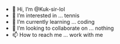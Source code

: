 - 👋 Hi, I’m @Kuk-sir-lol
- 👀 I’m interested in ... tennis
- 🌱 I’m currently learning ... coding
- 💞️ I’m looking to collaborate on ... nothing
- 📫 How to reach me ... work with me

<!---
Kuk-sir-lol/Kuk-sir-lol is a ✨ special ✨ repository because its `README.md` (this file) appears on your GitHub profile.
You can click the Preview link to take a look at your changes.
--->
